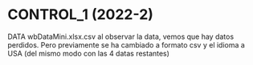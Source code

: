 # CONTROL_1 (2022-2) 

DATA wbDataMini.xlsx.csv 
al observar la data, vemos que hay datos perdidos. 
Pero previamente se ha cambiado a formato csv y el idioma a USA (del mismo modo con las 4 datas restantes) 
